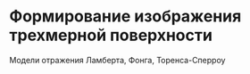 # Формирование изображения трехмерной поверхности

Модели отражения Ламберта, Фонга, Торенса-Сперроу
